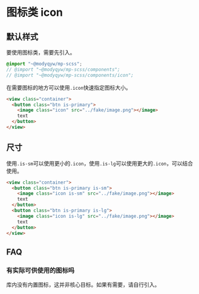 # 图标类 icon

## 默认样式

要使用图标类，需要先引入。

```scss
@import "~@modyqyw/mp-scss";
// @import "~@modyqyw/mp-scss/components";
// @import "~@modyqyw/mp-scss/components/icon";
```

在需要图标的地方可以使用`.icon`快速指定图标大小。

```html
<view class="container">
  <button class="btn is-primary">
    <image class="icon" src="../fake/image.png"></image>
    text
  </button>
</view>
```

## 尺寸

使用`.is-sm`可以使用更小的`.icon`，使用`.is-lg`可以使用更大的`.icon`，可以结合使用。

```html
<view class="container">
  <button class="btn is-primary is-sm">
    <image class="icon is-sm" src="../fake/image.png"></image>
    text
  </button>
  <button class="btn is-primary is-lg">
    <image class="icon is-lg" src="../fake/image.png"></image>
    text
  </button>
</view>
```

## FAQ

### 有实际可供使用的图标吗

库内没有内置图标，这并非核心目标。如果有需要，请自行引入。
